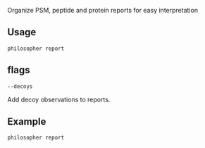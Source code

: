 Organize PSM, peptide and protein reports for easy interpretation

## Usage

`philosopher report `


## flags

`--decoys`

Add decoy observations to reports.


## Example

`philosopher report`
